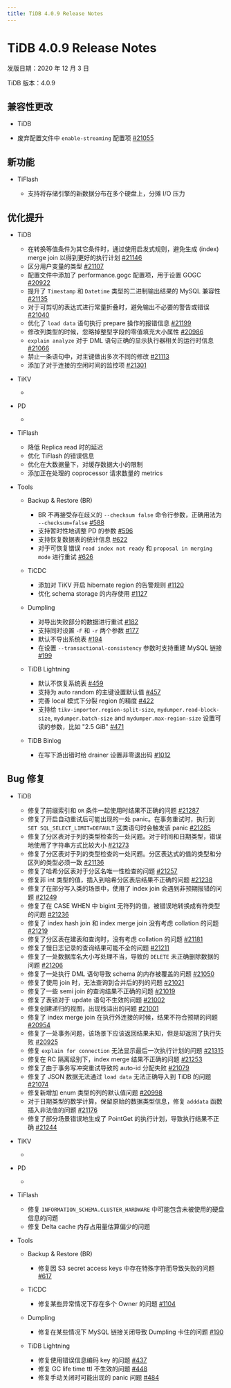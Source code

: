 ```yaml
---
title: TiDB 4.0.9 Release Notes
---
```


# TiDB 4.0.9 Release Notes

发版日期：2020 年 12 月 3 日

TiDB 版本：4.0.9

## 兼容性更改

+ TiDB

- 废弃配置文件中 `enable-streaming` 配置项 [#21055](https://github.com/pingcap/tidb/pull/21055)

## 新功能

+ TiFlash

    - 支持将存储引擎的新数据分布在多个硬盘上，分摊 I/O 压力

## 优化提升

+ TiDB

    - 在转换等值条件为其它条件时，通过使用启发式规则，避免生成 (index) merge join 以得到更好的执行计划 [#21146](https://github.com/pingcap/tidb/pull/21146)
    - 区分用户变量的类型 [#21107](https://github.com/pingcap/tidb/pull/21107)
    - 配置文件中添加了 performance.gogc 配置项，用于设置 GOGC [#20922](https://github.com/pingcap/tidb/pull/20922)
    - 提升了 `Timestamp` 和 `Datetime` 类型的二进制输出结果的 MySQL 兼容性 [#21135](https://github.com/pingcap/tidb/pull/21135)
    - 对于可剪切的表达式进行常量折叠时，避免输出不必要的警告或错误 [#21040](https://github.com/pingcap/tidb/pull/21040)
    - 优化了 `load data` 语句执行 prepare 操作的报错信息 [#21199](https://github.com/pingcap/tidb/pull/21199)
    - 修改列类型的时候，忽略掉整型字段的零值填充大小属性 [#20986](https://github.com/pingcap/tidb/pull/20986)
    - `explain analyze` 对于 DML 语句正确的显示执行器相关的运行时信息 [#21066](https://github.com/pingcap/tidb/pull/21066)
    - 禁止一条语句中，对主键做出多次不同的修改 [#21113](https://github.com/pingcap/tidb/pull/21113)
    - 添加了对于连接的空闲时间的监控项 [#21301](https://github.com/pingcap/tidb/pull/21301)

+ TiKV

    -

+ PD

    -

+ TiFlash

    - 降低 Replica read 时的延迟
    - 优化 TiFlash 的错误信息
    - 优化在大数据量下，对缓存数据大小的限制
    - 添加正在处理的 coprocessor 请求数量的 metrics

+ Tools

    + Backup & Restore (BR)

        - BR 不再接受存在歧义的 `--checksum false` 命令行参数，正确用法为 `--checksum=false` [#588](https://github.com/pingcap/br/pull/588)
        - 支持暂时性地调整 PD 的参数 [#596](https://github.com/pingcap/br/pull/596)
        - 支持恢复数据表的统计信息 [#622](https://github.com/pingcap/br/pull/622)
        - 对于可恢复错误 `read index not ready` 和 `proposal in merging mode` 进行重试 [#626](https://github.com/pingcap/br/pull/626)

    + TiCDC

        - 添加对 TiKV 开启 hibernate region 的告警规则 [#1120](https://github.com/pingcap/ticdc/pull/1120)
        - 优化 schema storage 的内存使用 [#1127](https://github.com/pingcap/ticdc/pull/1127)

    + Dumpling

        - 对导出失败部分的数据进行重试 [#182](https://github.com/pingcap/dumpling/pull/182)
        - 支持同时设置 `-F` 和 `-r` 两个参数 [#177](https://github.com/pingcap/dumpling/pull/177)
        - 默认不导出系统表 [#194](https://github.com/pingcap/dumpling/pull/194)
        - 在设置 `--transactional-consistency` 参数时支持重建 MySQL 链接 [#199](https://github.com/pingcap/dumpling/pull/199)

    + TiDB Lightning

        - 默认不恢复系统表 [#459](https://github.com/pingcap/tidb-lightning/pull/459)
        - 支持为 auto random 的主键设置默认值 [#457](https://github.com/pingcap/tidb-lightning/pull/457)
        - 完善 local 模式下分裂 region 的精度 [#422](https://github.com/pingcap/tidb-lightning/pull/422)
        - 支持给 `tikv-importer.region-split-size`, `mydumper.read-block-size`, `mydumper.batch-size` and `mydumper.max-region-size` 设置可读的参数，比如 "2.5 GiB" [#471](https://github.com/pingcap/tidb-lightning/pull/471)

    + TiDB Binlog

        - 在写下游出错时给 drainer 设置非零退出码 [#1012](https://github.com/pingcap/tidb-binlog/pull/1012)

## Bug 修复

+ TiDB

    - 修复了前缀索引和 `OR` 条件一起使用时结果不正确的问题 [#21287](https://github.com/pingcap/tidb/pull/21287)
    - 修复了开启自动重试后可能出现的一处 panic。在事务重试时，执行到 `SET SQL_SELECT_LIMIT=DEFAULT` 这类语句时会触发该 panic [#21285](https://github.com/pingcap/tidb/pull/21285)
    - 修复了分区表对于列的类型检查的一处问题。对于时间和日期类型，错误地使用了字符串方式比较大小 [#21273](https://github.com/pingcap/tidb/pull/21273)
    - 修复了分区表对于列的类型检查的一处问题。分区表达式的值的类型和分区列的类型必须一致 [#21136](https://github.com/pingcap/tidb/pull/21136)
    - 修复了哈希分区表对于分区名唯一性检查的问题 [#21257](https://github.com/pingcap/tidb/pull/21257)
    - 修复非 int 类型的值，插入到哈希分区表后结果不正确的问题 [#21238](https://github.com/pingcap/tidb/pull/21238)
    - 修复了在部分写入类的场景中，使用了 index join 会遇到非预期报错的问题 [#21249](https://github.com/pingcap/tidb/pull/21249)
    - 修复了在 CASE WHEN 中 bigint 无符列的值，被错误地转换成有符类型的问题 [#21236](https://github.com/pingcap/tidb/pull/21236)
    - 修复了 index hash join 和 index merge join 没有考虑 collation 的问题 [#21219](https://github.com/pingcap/tidb/pull/21219)
    - 修复了分区表在建表和查询时，没有考虑 collation 的问题 [#21181](https://github.com/pingcap/tidb/pull/21181)
    - 修复了慢日志记录的查询结果可能不全的问题 [#21211](https://github.com/pingcap/tidb/pull/21211)
    - 修复了一处数据库名大小写处理不当，导致的 `DELETE` 未正确删除数据的问题 [#21206](https://github.com/pingcap/tidb/pull/21206)
    - 修复了一处执行 DML 语句导致 schema 的内存被覆盖的问题 [#21050](https://github.com/pingcap/tidb/pull/21050)
    - 修复了使用 join 时，无法查询到合并后的列的问题 [#21021](https://github.com/pingcap/tidb/pull/21021)
    - 修复了一些 semi join 的查询结果不正确的问题 [#21019](https://github.com/pingcap/tidb/pull/21019)
    - 修复了表锁对于 update 语句不生效的问题 [#21002](https://github.com/pingcap/tidb/pull/21002)
    - 修复创建递归的视图，出现栈溢出的问题 [#21001](https://github.com/pingcap/tidb/pull/21001)
    - 修复了 index merge join 在执行外连接的时候，结果不符合预期的问题 [#20954](https://github.com/pingcap/tidb/pull/20954)
    - 修复了一处事务问题，该场景下应该返回结果未知，但是却返回了执行失败 [#20925](https://github.com/pingcap/tidb/pull/20925)
    - 修复 `explain for connection` 无法显示最后一次执行计划的问题 [#21315](https://github.com/pingcap/tidb/pull/21315)
    - 修复在 RC 隔离级别下，index merge 结果不正确的问题 [#21253](https://github.com/pingcap/tidb/pull/21253)
    - 修复了由于事务写冲突重试导致的 auto-id 分配失败 [#21079](https://github.com/pingcap/tidb/pull/21079)
    - 修复了 JSON 数据无法通过 `load data` 无法正确导入到 TiDB 的问题 [#21074](https://github.com/pingcap/tidb/pull/21074)
    - 修复新增加 enum 类型的列的默认值问题 [#20998](https://github.com/pingcap/tidb/pull/20998)
    - 对于日期类型的数学计算，保留原始的数据类型信息，修复 `adddata` 函数插入非法值的问题 [#21176](https://github.com/pingcap/tidb/pull/21176)
    - 修复了部分场景错误地生成了 PointGet 的执行计划，导致执行结果不正确 [#21244](https://github.com/pingcap/tidb/pull/21244)

+ TiKV

    -

+ PD

    -

+ TiFlash

    - 修复 `INFORMATION_SCHEMA.CLUSTER_HARDWARE` 中可能包含未被使用的硬盘信息的问题
    - 修复 Delta cache 内存占用量估算偏少的问题

+ Tools

    + Backup & Restore (BR)

        - 修复因 S3 secret access keys 中存在特殊字符而导致失败的问题 [#617](https://github.com/pingcap/br/pull/617)

    + TiCDC

        - 修复某些异常情况下存在多个 Owner 的问题 [#1104](https://github.com/pingcap/ticdc/pull/1104)

    + Dumpling

        - 修复在某些情况下 MySQL 链接关闭导致 Dumpling 卡住的问题 [#190](https://github.com/pingcap/dumpling/pull/190)

    + TiDB Lightning

        - 修复使用错误信息编码 key 的问题 [#437](https://github.com/pingcap/tidb-lightning/pull/437)
        - 修复 GC life time ttl 不生效的问题 [#448](https://github.com/pingcap/tidb-lightning/pull/448)
        - 修复手动关闭时可能出现的 panic 问题 [#484](https://github.com/pingcap/tidb-lightning/pull/484)
